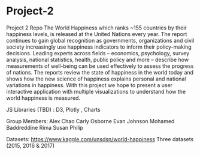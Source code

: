 # Project-2
Project 2 Repo
The World Happiness which ranks ~155 countries by their happiness levels, is released at the United Nations every year.
The report continues to gain global recognition as governments, organizations and civil society increasingly use happiness indicators to inform their policy-making decisions. Leading experts across fields – economics, psychology, survey analysis, national statistics, health, public policy and more – describe how measurements of well-being can be used effectively to assess the progress of nations.
The reports review the state of happiness in the world today and shows how the new science of happiness explains personal and national variations in happiness.
With this project we hope to present a user interactive application with multiple visualizations to understand how the world happiness is measured.

JS Libraries (TBD) : D3, Plotly , Charts

Group Members:
Alex Chao
Carly Osborne
Evan Johnson
Mohamed Baddreddine
Rima Susan Philip

Datasets:
https://www.kaggle.com/unsdsn/world-happiness
Three datasets (2015, 2016 & 2017)
